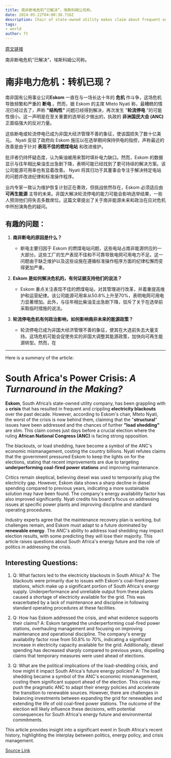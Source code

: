 ```yaml
---
title: 南非断电危机“已解决”，埃斯科姆公司称。
date: 2024-05-22T04:00:38.716Z
description: Chair of state-owned utility makes claim about frequent outages days ahead of crucial vote for ruling ANC
tags: 
- world
author: ft
---
```


[原文链接](https://ft.com/content/d6cc1482-4c28-4566-9902-db9d05436058)

南非断电危机“已解决”，埃斯科姆公司称。

# **南非电力危机：转机已现？**

南非国有公用事业公司**Eskom** 一直在与一场长达十年的 **危机** 作斗争，这场危机导致频繁和严重的 **断电** 。然而，据 Eskom 的主席 Mteto Nyati 称，最糟糕的情况已经过去了，声称 **"结构性"** 问题已经得到解决，再次发生 "**轮流停电** "的可能性很小。这一声明是在至关重要的选举前夕做出的，执政的 **非洲国民大会 (ANC)** 正面临强大的反对力量。

这些断电或轮流停电已成为非国大经济管理不善的象征，使该国损失了数十亿美元。 Nyati 反驳了政府向 Eskom 施压以在选举期间保持供电的指控，声称最近的改善是由于针对 **表现不佳的燃煤电站** 和改进维护。

批评者仍持怀疑态度，认为柴油被用来暂时填补电力缺口。然而，Eskom 的数据显示与往年相比柴油支出急剧下降，表明可能已经找到了更可持续的解决方案。该公司能源可用率也有显着改善。 Nyati 将其归功于其董事会专注于解决特定电站的问题并改进纪律和标准操作程序。

业内专家一致认为维护恢复计划正在奏效，但挑战依然存在，Eskom 必须适应由 **可再生能源** 主导的未来。非国大解决轮流停电的能力可能会影响选举结果，一些人预测他们将失去多数席位。这篇文章提出了关于南非能源未来和政治在应对危机中所扮演角色的疑问。

## 有趣的问题：

1. **南非断电的原因是什么？**
   - 断电主要归因于 Eskom 的燃煤电站问题，这些电站占南非能源供应的一大部分。这些工厂的生产表现不佳和不可靠导致电网可用电力不足。这一问题由于缺乏维护以及这些设施在遵循标准操作程序方面的纪律松懈而变得更加严重。

2. **Eskom 是如何解决危机的，有何证据支持他们的说法？**
   - Eskom 重点关注表现不佳的燃煤电站，对其管理进行改革，并着重提高维护和运营紀律。该公司能源可用率从50.8%上升至70%，表明电网可用电力显著增加。此外，与往年相比柴油支出急剧下降，驳斥了关于在选举前采取临时措施的说法。

3. **轮流停电危机有何政治影响，如何影响南非未来的能源政策？**
   - 轮流停电已成为非国大经济管理不善的象征，使其在大选前失去大量支持。这场危机可能会促使务实的非国大调整其能源政策，加快向可再生能源转型。然而，在

---

Here is a summary of the article: 

# **South Africa's Power Crisis:** *A Turnaround in the Making?* 

**Eskom**, South Africa’s state-owned utility company, has been grappling with a **crisis** that has resulted in frequent and crippling **electricity blackouts** over the past decade. However, according to Eskom's chair, Mteto Nyati, the worst of the crisis is now behind them, claiming that the "**structural**" issues have been addressed and the chances of further **"load shedding"** are slim. This claim comes just days before a crucial election where the ruling **African National Congress (ANC)** is facing strong opposition. 

The blackouts, or load shedding, have become a symbol of the ANC's economic mismanagement, costing the country billions. Nyati refutes claims that the government pressured Eskom to keep the lights on for the elections, stating that recent improvements are due to targeting **underperforming coal-fired power stations** and improving maintenance. 

Critics remain skeptical, believing diesel was used to temporarily plug the electricity gap. However, Eskom data shows a sharp decline in diesel spending compared to previous years, indicating a more sustainable solution may have been found. The company's energy availability factor has also improved significantly. Nyati credits his board's focus on addressing issues at specific power plants and improving discipline and standard operating procedures. 

Industry experts agree that the maintenance recovery plan is working, but challenges remain, and Eskom must adapt to a future dominated by **renewable energy**. The ANC's ability to address load shedding may impact election results, with some predicting they will lose their majority. This article raises questions about South Africa's energy future and the role of politics in addressing the crisis. 

## Interesting Questions:

1. Q: What factors led to the electricity blackouts in South Africa? 
A: The blackouts were primarily due to issues with Eskom's coal-fired power stations, which make up a significant portion of South Africa's energy supply. Underperformance and unreliable output from these plants caused a shortage of electricity available for the grid. This was exacerbated by a lack of maintenance and discipline in following standard operating procedures at these facilities. 

2. Q: How has Eskom addressed the crisis, and what evidence supports their claims? 
A: Eskom targeted the underperforming coal-fired power stations, overhauling management and focusing on improving maintenance and operational discipline. The company's energy availability factor rose from 50.8% to 70%, indicating a significant increase in electricity capacity available for the grid. Additionally, diesel spending has decreased sharply compared to previous years, dispelling claims that temporary measures were used ahead of elections. 

3. Q: What are the political implications of the load-shedding crisis, and how might it impact South Africa's future energy policies? 
A: The load shedding became a symbol of the ANC's economic mismanagement, costing them significant support ahead of the election. This crisis may push the pragmatic ANC to adapt their energy policies and accelerate the transition to renewable sources. However, there are challenges in balancing investments between expanding the grid for renewables and extending the life of old coal-fired power stations. The outcome of the election will likely influence these decisions, with potential consequences for South Africa's energy future and environmental commitments. 

This article provides insight into a significant event in South Africa's recent history, highlighting the interplay between politics, energy policy, and crisis management.

[Source Link](https://ft.com/content/d6cc1482-4c28-4566-9902-db9d05436058)

